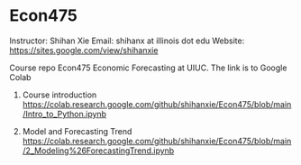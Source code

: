 # Econ475
Instructor: Shihan Xie
Email: shihanx at illinois dot edu
Website: https://sites.google.com/view/shihanxie

Course repo Econ475 Economic Forecasting at UIUC.
The link is to Google Colab

1. Course introduction
https://colab.research.google.com/github/shihanxie/Econ475/blob/main/Intro_to_Python.ipynb

2. Model and Forecasting Trend
https://colab.research.google.com/github/shihanxie/Econ475/blob/main/2_Modeling%26ForecastingTrend.ipynb

